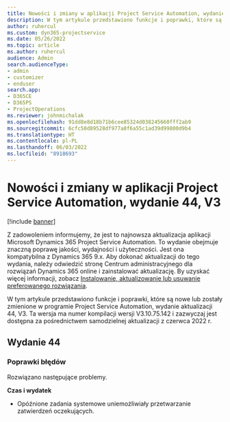 ```yaml
---
title: Nowości i zmiany w aplikacji Project Service Automation, wydanie 44, V3
description: W tym artykule przedstawiono funkcje i poprawki, które są dostępne w programie Microsoft Dynamics 365 Project Service Automation, aktualizacja 44, V3.
author: ruhercul
ms.custom: dyn365-projectservice
ms.date: 05/26/2022
ms.topic: article
ms.author: ruhercul
audience: Admin
search.audienceType:
- admin
- customizer
- enduser
search.app:
- D365CE
- D365PS
- ProjectOperations
ms.reviewer: johnmichalak
ms.openlocfilehash: 91dd8e8d18b71b6cee85324d038245660fff2ab9
ms.sourcegitcommit: 6cfc50d89528df977a8f6a55c1ad39d99800d9b4
ms.translationtype: HT
ms.contentlocale: pl-PL
ms.lasthandoff: 06/03/2022
ms.locfileid: "8918693"
---
```

# <a name="whats-new-or-changed-in-project-service-automation-update-release-44-v3"></a>Nowości i zmiany w aplikacji Project Service Automation, wydanie 44, V3

[!include [banner](../includes/psa-now-project-operations.md)]

Z zadowoleniem informujemy, że jest to najnowsza aktualizacja aplikacji Microsoft Dynamics 365 Project Service Automation. To wydanie obejmuje znaczną poprawę jakości, wydajności i użyteczności. Jest ona kompatybilna z Dynamics 365 9.x. Aby dokonać aktualizacji do tego wydania, należy odwiedzić stronę Centrum administracyjnego dla rozwiązań Dynamics 365 online i zainstalować aktualizację. By uzyskać więcej informacji, zobacz [Instalowanie, aktualizowanie lub usuwanie preferowanego rozwiązania](/power-platform/admin/install-remove-preferred-solution).

W tym artykule przedstawiono funkcje i poprawki, które są nowe lub zostały zmienione w programie Project Service Automation, wydanie aktualizacji 44, V3. Ta wersja ma numer kompilacji wersji V3.10.75.142 i zazwyczaj jest dostępna za pośrednictwem samodzielnej aktualizacji z czerwca 2022 r.

## <a name="update-release-44"></a>Wydanie 44

### <a name="bug-fixes"></a>Poprawki błędów

Rozwiązano następujące problemy.

**Czas i wydatek**

- Opóźnione zadania systemowe uniemożliwiały przetwarzanie zatwierdzeń oczekujących.
